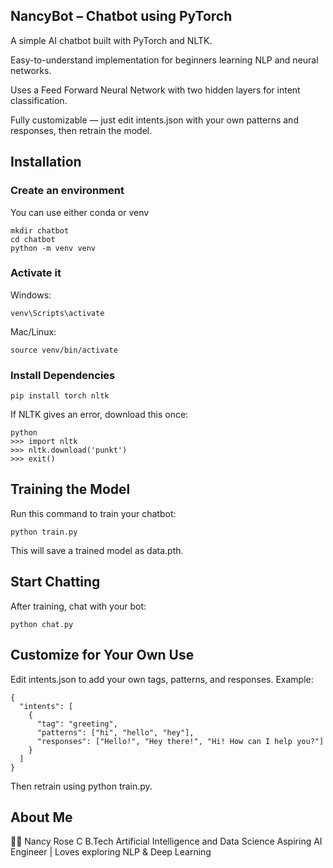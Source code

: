 ## NancyBot – Chatbot using PyTorch

A simple AI chatbot built with PyTorch and NLTK.

Easy-to-understand implementation for beginners learning NLP and neural networks.

Uses a Feed Forward Neural Network with two hidden layers for intent classification.

Fully customizable — just edit intents.json with your own patterns and responses, then retrain the model.

## Installation
### Create an environment

You can use either conda or venv
```console
mkdir chatbot
cd chatbot
python -m venv venv
```
### Activate it

Windows:
```console
venv\Scripts\activate
```

Mac/Linux:
```console
source venv/bin/activate
```
### Install Dependencies
```console
pip install torch nltk

```
If NLTK gives an error, download this once:
```console
python
>>> import nltk
>>> nltk.download('punkt')
>>> exit()
```
## Training the Model

Run this command to train your chatbot:
```console
python train.py

```
This will save a trained model as data.pth.

## Start Chatting

After training, chat with your bot:
```console
python chat.py
```
## Customize for Your Own Use

Edit intents.json to add your own tags, patterns, and responses.
Example:
```console
{
  "intents": [
    {
      "tag": "greeting",
      "patterns": ["hi", "hello", "hey"],
      "responses": ["Hello!", "Hey there!", "Hi! How can I help you?"]
    }
  ]
}
```

Then retrain using python train.py.

## About Me

👩‍💻 Nancy Rose C
B.Tech Artificial Intelligence and Data Science
Aspiring AI Engineer | Loves exploring NLP & Deep Learning
